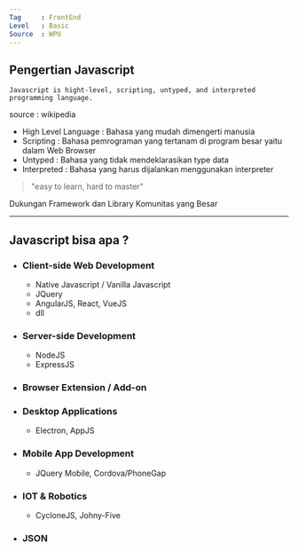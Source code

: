 ```yaml
---
Tag     : FrontEnd
Level   : Basic
Source  : WPU
---
```


## Pengertian Javascript
```
Javascript is hight-level, scripting, untyped, and interpreted programming language.
```
source : wikipedia

- High Level Language : Bahasa yang mudah dimengerti manusia
- Scripting : Bahasa pemrograman yang tertanam di program besar yaitu dalam Web Browser
- Untyped : Bahasa yang tidak mendeklarasikan type data
- Interpreted : Bahasa yang harus dijalankan menggunakan interpreter

>"easy to learn, hard to master"

Dukungan Framework dan Library
Komunitas yang Besar

---
## Javascript bisa apa ?

- ### Client-side Web Development
	- Native Javascript / Vanilla Javascript
	- JQuery
	- AngularJS, React, VueJS
	- dll

- ### Server-side Development
	- NodeJS
	- ExpressJS

- ### Browser Extension / Add-on

- ### Desktop Applications
	- Electron, AppJS

- ### Mobile App Development
	- JQuery Mobile, Cordova/PhoneGap

- ### IOT & Robotics
	- CycloneJS, Johny-Five

- ### JSON